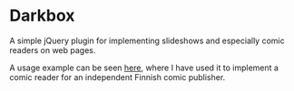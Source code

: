 # Darkbox

A simple jQuery plugin for implementing slideshows and especially comic readers on web pages. 

A usage example can be seen [here](http://www.seitti.fi/lukija/lukija.php?lehti=varjokultti1), where I have
used it to implement a comic reader for an independent Finnish comic publisher.